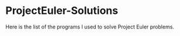 ProjectEuler-Solutions
======================

Here is the list of the programs I used to solve Project Euler problems.
